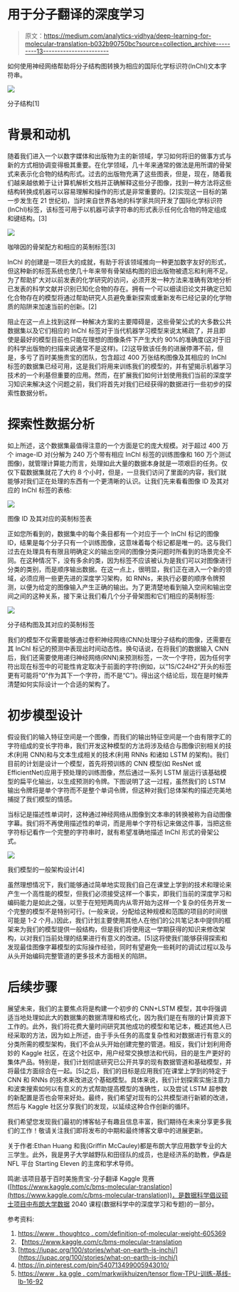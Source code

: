 # 用于分子翻译的深度学习

> 原文：<https://medium.com/analytics-vidhya/deep-learning-for-molecular-translation-b032b90750bc?source=collection_archive---------13----------------------->

如何使用神经网络帮助将分子结构图转换为相应的国际化学标识符(InChI)文本字符串。

![](img/a92760f6b56cb278bd2c1f41e8dd63c2.png)

分子结构[1]

# 背景和动机

随着我们进入一个以数字媒体和出版物为主的新领域，学习如何将旧的做事方式与新的方式相协调变得极其重要。在化学领域，几十年来通常的做法是用所谓的骨架式来表示化合物的结构形式。过去的出版物充满了这些图表，但是，现在，随着我们越来越依赖于让计算机解析文档并正确解释这些分子图像，找到一种方法将这些结构转换成机器可以容易理解和操作的形式是非常重要的。[2]实现这一目标的第一步发生在 21 世纪初，当时来自世界各地的科学家共同开发了国际化学标识符(InChI)标签，该标签可用于以机器可读字符串的形式表示任何化合物的特定组成和键结构。[3]

![](img/2e4fc92c430227733d0d17b147ddb349.png)

咖啡因的骨架配方和相应的英制标签[3]

InChI 的创建是一项巨大的成就，有助于将该领域推向一种更加数字友好的形式，但这种新的标签系统也使几十年来带有骨架结构图的旧出版物被遗忘和利用不足。为了帮助扩大对以前发表的化学研究的访问，必须开发一种方法来准确有效地分析已发表的科学文献并识别已知化合物的存在。拥有一个可以细读旧论文并确定已知化合物存在的模型将通过帮助研究人员避免重新探索或重新发布已经记录的化学物质的陷阱来加速当前的创新。[2]

阻止在这一点上找到这样一种解决方案的主要障碍是，这些骨架公式的大多数公共数据集以及它们相应的 InChI 标签对于当代机器学习模型来说太稀疏了，并且即使是最好的模型目前也只能在理想的图像条件下产生大约 90%的准确度(这对于旧的科学出版物的扫描来说通常不是这样)。[2]这导致该任务的进展停滞不前，但是，多亏了百时美施贵宝的团队，包含超过 400 万张结构图像及其相应的 InChI 标签的数据集已经可用，这是我们将用来训练我们的模型的，并有望揭示机器学习技术的一个利基但重要的应用。然而，在扩展我们如何计划使用我们当前的深度学习知识来解决这个问题之前，我们将首先对我们已经获得的数据进行一些初步的探索性数据分析。

# 探索性数据分析

如上所述，这个数据集最值得注意的一个方面是它的庞大规模。对于超过 400 万个 image-ID 对(分解为 240 万个带有相应 InChI 标签的训练图像和 160 万个测试图像)，就管理计算能力而言，处理如此大量的数据本身就是一项艰巨的任务。仅仅下载数据集就花了大约 8 个小时，但是，一旦我们访问了里面的内容，我们就能够对我们正在处理的东西有一个更清晰的认识。让我们先来看看图像 ID 及其对应的 InChI 标签的表格:

![](img/125e02d705ff1e12ef5cc8ad0f76cf4d.png)

图像 ID 及其对应的英制标签表

正如您所看到的，数据集中的每个条目都有一个对应于一个 InChI 标记的图像 ID，结果是每个分子只有一个训练图像，这意味着每个标记都是唯一的。这与我们过去在处理具有有限且明确定义的输出空间的图像分类问题时所看到的场景完全不同。在这种情况下，没有多余的类，因为标签不应该被认为是我们可以对图像进行分类的类别，而是顺序输出数据。在这一点上，很明显，我们正在进入一个新的领域，必须应用一些更先进的深度学习架构，如 RNNs，来执行必要的顺序令牌预测，以便为给定的图像输入产生正确的输出。为了更清楚地看到输入空间和输出空间之间的这种关系，接下来让我们看几个分子骨架图和它们相应的英制标签:

![](img/221acc73c12fba7e3cc78724af9c18a6.png)

分子结构图及其对应的英制标签

我们的模型不仅需要能够通过卷积神经网络(CNN)处理分子结构的图像，还需要在其 InChI 标记的预测中表现出时间动态性。换句话说，在将我们的数据输入 CNN 后，我们还需要使用递归神经网络(RNN)来预测标签，一次一个字符，因为任何字符出现在标签中的可能性肯定取决于前面的字符(例如，以“1S/C24H2”开头的标签更有可能将“0”作为其下一个字符，而不是“C”)。得出这个结论后，现在是时候弄清楚如何实际设计一个合适的架构了。

# 初步模型设计

假设我们的输入特征空间是一个图像，而我们的输出特征空间是一个由有限字汇的字符组成的变长字符串，我们开发这种模型的方法将涉及结合与图像识别相关的技术(利用 CNN)和与文本生成相关的技术(利用 RNNs 和诸如 LSTM 的架构)。我们目前的计划是设计一个模型，首先将预训练的 CNN 模型(如 ResNet 或 EfficientNet)应用于预处理的训练图像，然后通过一系列 LSTM 层运行该基础模型的扁平化输出，以生成预测的令牌。下图说明了这一过程，虽然我们的 LSTM 输出令牌将是单个字符而不是整个单词令牌，但这种对我们总体架构的描述完美地捕捉了我们模型的情感。

当标记是描述性单词时，这种通过神经网络从图像到文本串的转换被称为自动图像字幕。我们将不再使用描述性的单词，而是用单个字符标记来做这件事，当把这些字符标记看作一个完整的字符串时，就有希望准确地描述 InChI 形式的骨架公式。

![](img/b9c17893d8cd114ea976c73648a74b99.png)

我们模型的一般架构设计[4]

虽然理想情况下，我们能够通过简单地实现我们自己在课堂上学到的技术和理论来产生一个高性能的模型，但我们必须接受这样一个事实，即我们当前的深度学习和编码能力是如此之强，以至于在短短两周内从零开始为这样一个复杂的任务开发一个完整的模型不是特别可行。(一般来说，分配给这种规模和范围的项目的时间很可能是 1-2 个月。)因此，我们计划主要使用其他人在他们的公共笔记本中提供的框架来为我们的模型提供一般结构，但是我们将使用这一学期获得的知识来修改架构，以对我们当前处理的结果进行有意义的改进。[5]这将使我们能够获得探索和发现最佳图像字幕模型的实际操作经验，同时有望避免一些耗时的调试过程以及与从头开始编码完整管道的更多技术方面相关的陷阱。

# 后续步骤

展望未来，我们的主要焦点将是构建一个初步的 CNN+LSTM 模型，其中将强调适当地处理如此大的数据集的数据清理和格式化，因为我们是在有限的计算资源下工作的。此外，我们将花费大量时间研究其他成功的模型和笔记本，概述其他人已经采取的方法，因为如上所述，由于手头任务的高度复杂性和对数据进行有意义的分类所需的模型架构，我们不会从头开始创建完整的管道。相反，我们计划利用奇妙的 Kaggle 社区，在这个社区中，用户经常交换想法和代码，目的是生产更好的集体产品。特别是，我们计划彻底研究已公开共享的现有数据管道和基础模型，并将最佳方面综合在一起。[5]之后，我们的目标是应用我们在课堂上学到的特定于 CNN 和 RNNs 的技术来改进这个基础模型。具体来说，我们计划探索实施注意力和波束搜索如何以有意义的方式帮助提高模型的准确性，以及尝试 LSTM 超参数的新配置是否也会带来好处。最终，我们希望对现有的公共模型进行新颖的改进，然后与 Kaggle 社区分享我们的发现，以延续这种合作创新的循环。

我们希望您发现我们最初的博客帖子有趣且信息丰富，我们期待在未来分享更多我们的工作！敬请关注我们即将发布的中期和最终博客文章中的进展更新。

关于作者:Ethan Huang 和我(Griffin McCauley)都是布朗大学应用数学专业的大三学生。此外，我是男子大学越野队和田径队的成员，也是经济系的助教，伊森是 NFL 平台 Starting Eleven 的主席和学术导师。

鸣谢:该项目基于百时美施贵宝-分子翻译 Kaggle 竞赛([https://www.kaggle.com/c/bms-molecular-translation](https://www.kaggle.com/c/bms-molecular-translation))，是数据科学倡议硕士项目中布朗大学数据 2040 课程(数据科学中的深度学习和专题)的一部分。

参考资料:

1.  [https://www . thoughtco . com/definition-of-molecular-weight-605369](https://www.thoughtco.com/definition-of-molecular-weight-605369)
2.  【https://www.kaggle.com/c/bms-molecular-translation 
3.  [https://iupac.org/100/stories/what-on-earth-is-inchi/](https://iupac.org/100/stories/what-on-earth-is-inchi/)
4.  https://in.pinterest.com/pin/540713499005943010/
5.  [https://www . ka ggle . com/markwijkhuizen/tensor flow-TPU-训练-基线-lb-16-92](https://www.kaggle.com/markwijkhuizen/tensorflow-tpu-training-baseline-lb-16-92)